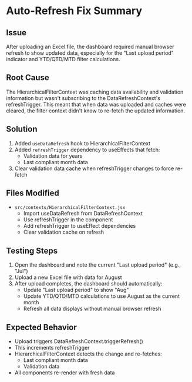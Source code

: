 # Auto-Refresh Fix Summary

## Issue
After uploading an Excel file, the dashboard required manual browser refresh to show updated data, especially for the "Last upload period" indicator and YTD/QTD/MTD filter calculations.

## Root Cause
The HierarchicalFilterContext was caching data availability and validation information but wasn't subscribing to the DataRefreshContext's refreshTrigger. This meant that when data was uploaded and caches were cleared, the filter context didn't know to re-fetch the updated information.

## Solution
1. Added `useDataRefresh` hook to HierarchicalFilterContext
2. Added `refreshTrigger` dependency to useEffects that fetch:
   - Validation data for years
   - Last compliant month data
3. Clear validation data cache when refreshTrigger changes to force re-fetch

## Files Modified
- `src/contexts/HierarchicalFilterContext.jsx`
  - Import useDataRefresh from DataRefreshContext
  - Use refreshTrigger in the component
  - Add refreshTrigger to useEffect dependencies
  - Clear validation cache on refresh

## Testing Steps
1. Open the dashboard and note the current "Last upload period" (e.g., "Jul")
2. Upload a new Excel file with data for August
3. After upload completes, the dashboard should automatically:
   - Update "Last upload period" to show "Aug"
   - Update YTD/QTD/MTD calculations to use August as the current month
   - Refresh all data displays without manual browser refresh

## Expected Behavior
- Upload triggers DataRefreshContext.triggerRefresh()
- This increments refreshTrigger
- HierarchicalFilterContext detects the change and re-fetches:
  - Last compliant month data
  - Validation data
- All components re-render with fresh data